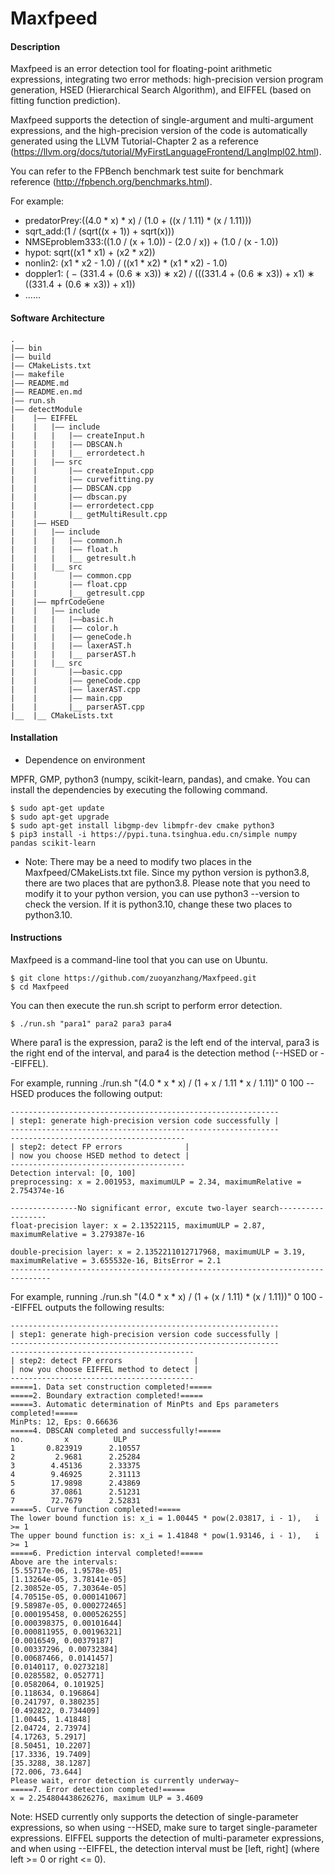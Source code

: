# Maxfpeed

#### Description
Maxfpeed is an error detection tool for floating-point arithmetic expressions, integrating two error methods: high-precision version program generation, HSED (Hierarchical Search Algorithm), and EIFFEL (based on fitting function prediction).

Maxfpeed supports the detection of single-argument and multi-argument expressions, and the high-precision version of the code is automatically generated using the LLVM Tutorial-Chapter 2 as a reference (https://llvm.org/docs/tutorial/MyFirstLanguageFrontend/LangImpl02.html).

You can refer to the FPBench benchmark test suite for benchmark reference (http://fpbench.org/benchmarks.html).

For example:

* predatorPrey:((4.0 * x) * x) / (1.0 + ((x / 1.11) * (x / 1.11)))
* sqrt_add:(1 / (sqrt((x + 1)) + sqrt(x)))
* NMSEproblem333:((1.0 / (x + 1.0)) - (2.0 / x)) + (1.0 / (x - 1.0))
* hypot: sqrt((x1 * x1) + (x2 * x2))
* nonlin2: (x1 * x2 - 1.0) / ((x1 * x2) * (x1 * x2) - 1.0)
* doppler1: ( − (331.4 + (0.6 ∗ x3)) ∗ x2) / (((331.4 + (0.6 ∗ x3)) + x1) ∗ ((331.4 + (0.6 ∗ x3)) + x1))
* ......

#### Software Architecture
```
.
|—— bin
|—— build
|—— CMakeLists.txt
|—— makefile
|—— README.md
|—— README.en.md
|—— run.sh
|—— detectModule
|    |—— EIFFEL
|    |   |—— include
|    |   |   |—— createInput.h
|    |   |   |—— DBSCAN.h
|    |   |   |__ errordetect.h
|    |   |—— src
|    |       |—— createInput.cpp
|    |       |—— curvefitting.py
|    |       |—— DBSCAN.cpp
|    |       |—— dbscan.py
|    |       |—— errordetect.cpp
|    |       |__ getMultiResult.cpp
|    |—— HSED
|    |   |—— include
|    |   |   |—— common.h
|    |   |   |—— float.h   
|    |   |   |__ getresult.h
|    |   |__ src   
|    |       |—— common.cpp
|    |       |—— float.cpp
|    |       |__ getresult.cpp
|    |—— mpfrCodeGene
|    |   |—— include
|    |   |   |——basic.h
|    |   |   |—— color.h
|    |   |   |—— geneCode.h
|    |   |   |—— laxerAST.h
|    |   |   |__ parserAST.h
|    |   |__ src
|    |       |——basic.cpp
|    |       |—— geneCode.cpp
|    |       |—— laxerAST.cpp
|    |       |—— main.cpp
|    |       |__ parserAST.cpp
|__  |__ CMakeLists.txt
```
#### Installation

* Dependence on environment

MPFR, GMP, python3 (numpy, scikit-learn, pandas), and cmake. You can install the dependencies by executing the following command.

```
$ sudo apt-get update 
$ sudo apt-get upgrade
$ sudo apt-get install libgmp-dev libmpfr-dev cmake python3
$ pip3 install -i https://pypi.tuna.tsinghua.edu.cn/simple numpy pandas scikit-learn 
```

* Note: There may be a need to modify two places in the Maxfpeed/CMakeLists.txt file. Since my python version is python3.8, there are two places that are python3.8. Please note that you need to modify it to your python version, you can use python3 --version to check the version. If it is python3.10, change these two places to python3.10.

#### Instructions
Maxfpeed is a command-line tool that you can use on Ubuntu.
```
$ git clone https://github.com/zuoyanzhang/Maxfpeed.git
$ cd Maxfpeed
```
You can then execute the run.sh script to perform error detection.
```
$ ./run.sh "para1" para2 para3 para4
```
Where para1 is the expression, para2 is the left end of the interval, para3 is the right end of the interval, and para4 is the detection method (--HSED or --EIFFEL).

For example, running ./run.sh "(4.0 * x * x) / (1 + x / 1.11 * x / 1.11)" 0 100 --HSED produces the following output:
```
------------------------------------------------------------
| step1: generate high-precision version code successfully |
------------------------------------------------------------
---------------------------------------
| step2: detect FP errors              |
| now you choose HSED method to detect |
---------------------------------------
Detection interval: [0, 100]
preprocessing: x = 2.001953, maximumULP = 2.34, maximumRelative = 2.754374e-16

---------------No significant error, excute two-layer search------------------
float-precision layer: x = 2.13522115, maximumULP = 2.87, maximumRelative = 3.279387e-16

double-precision layer: x = 2.1352211012717968, maximumULP = 3.19, maximumRelative = 3.655532e-16, BitsError = 2.1
-------------------------------------------------------------------------------
```

For example, running ./run.sh "(4.0 * x * x) / (1 + (x / 1.11) * (x / 1.11))" 0 100 --EIFFEL outputs the following results:
```
------------------------------------------------------------
| step1: generate high-precision version code successfully |
------------------------------------------------------------
-----------------------------------------
| step2: detect FP errors                |
| now you choose EIFFEL method to detect |
-----------------------------------------
=====1. Data set construction completed!=====
=====2. Boundary extraction completed!=====
=====3. Automatic determination of MinPts and Eps parameters completed!=====
MinPts: 12, Eps: 0.66636
=====4. DBSCAN completed and successfully!=====
no.         x          ULP
1       0.823919      2.10557
2         2.9681      2.25284
3        4.45136      2.33375
4        9.46925      2.31113
5        17.9898      2.43869
6        37.0861      2.51231
7        72.7679      2.52831
=====5. Curve function completed!=====
The lower bound function is: x_i = 1.00445 * pow(2.03817, i - 1),   i >= 1
The upper bound function is: x_i = 1.41848 * pow(1.93146, i - 1),   i >= 1
=====6. Prediction interval completed!=====
Above are the intervals:
[5.55717e-06, 1.9578e-05]
[1.13264e-05, 3.78141e-05]
[2.30852e-05, 7.30364e-05]
[4.70515e-05, 0.000141067]
[9.58987e-05, 0.000272465]
[0.000195458, 0.000526255]
[0.000398375, 0.00101644]
[0.000811955, 0.00196321]
[0.0016549, 0.00379187]
[0.00337296, 0.00732384]
[0.00687466, 0.0141457]
[0.0140117, 0.0273218]
[0.0285582, 0.052771]
[0.0582064, 0.101925]
[0.118634, 0.196864]
[0.241797, 0.380235]
[0.492822, 0.734409]
[1.00445, 1.41848]
[2.04724, 2.73974]
[4.17263, 5.2917]
[8.50451, 10.2207]
[17.3336, 19.7409]
[35.3288, 38.1287]
[72.006, 73.644]
Please wait, error detection is currently underway~
=====7. Error detection completed!=====
x = 2.254804438626276, maximum ULP = 3.4609
```

Note: HSED currently only supports the detection of single-parameter expressions, so when using --HSED, make sure to target single-parameter expressions. EIFFEL supports the detection of multi-parameter expressions, and when using --EIFFEL, the detection interval must be [left, right] (where left >= 0 or right <= 0).



